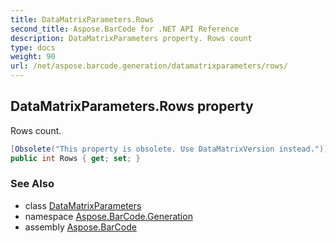 ```yaml
---
title: DataMatrixParameters.Rows
second_title: Aspose.BarCode for .NET API Reference
description: DataMatrixParameters property. Rows count
type: docs
weight: 90
url: /net/aspose.barcode.generation/datamatrixparameters/rows/
---
```

## DataMatrixParameters.Rows property

Rows count.

```csharp
[Obsolete("This property is obsolete. Use DataMatrixVersion instead.")]
public int Rows { get; set; }
```

### See Also

* class [DataMatrixParameters](../)
* namespace [Aspose.BarCode.Generation](../../datamatrixparameters/)
* assembly [Aspose.BarCode](../../../)



